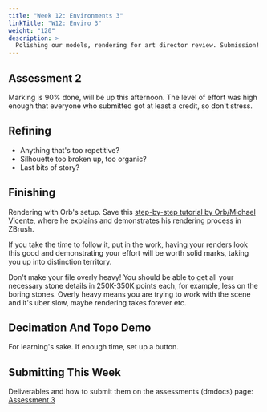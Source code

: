 ```yaml
---
title: "Week 12: Environments 3"
linkTitle: "W12: Enviro 3"
weight: "120"
description: >
  Polishing our models, rendering for art director review. Submission!
---
```


## Assessment 2

Marking is 90% done, will be up this afternoon. The level of effort was high enough that everyone who submitted got at least a credit, so don't stress.

## Refining

* Anything that's too repetitive?
* Silhouette too broken up, too organic?
* Last bits of story?

## Finishing

Rendering with Orb's setup.
Save this [step-by-step tutorial by Orb/Michael Vicente](https://laureateaus-my.sharepoint.com/:v:/g/personal/daniel_mcgillick_laureate_edu_au/Ea6azVT_8EpKjeq_YFqng-ABfNCHg1-LgWcGkiTcwCYEWA?e=meF9tb), where he explains and demonstrates his rendering process in ZBrush.

If you take the time to follow it, put in the work, having your renders look this good and demonstrating your effort will be worth solid marks, taking you up into distinction territory.

Don't make your file overly heavy! You should be able to get all your necessary stone details in 250K-350K points each, for example, less on the boring stones. Overly heavy means you are trying to work with the scene and it's uber slow, maybe rendering takes forever etc.

## Decimation And Topo Demo

For learning's sake.
If enough time, set up a button.

## Submitting This Week

Deliverables and how to submit them on the assessments (dmdocs) page:
<a class="btn btn-lg btn-primary mr-3 mb-4" href="../assessments/#assessment-3-high-poly-environments">Assessment 3</a>